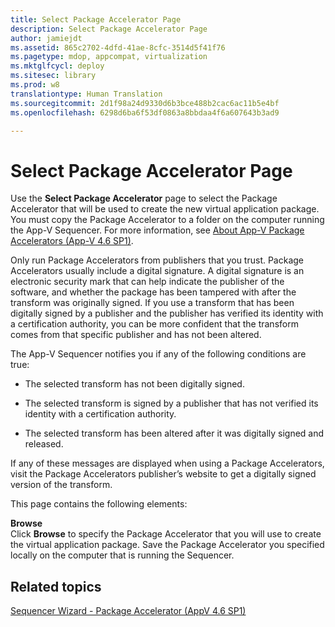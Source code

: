 ```yaml
---
title: Select Package Accelerator Page
description: Select Package Accelerator Page
author: jamiejdt
ms.assetid: 865c2702-4dfd-41ae-8cfc-3514d5f41f76
ms.pagetype: mdop, appcompat, virtualization
ms.mktglfcycl: deploy
ms.sitesec: library
ms.prod: w8
translationtype: Human Translation
ms.sourcegitcommit: 2d1f98a24d9330d6b3bce488b2cac6ac11b5e4bf
ms.openlocfilehash: 6298d6ba6f53df0863a8bbdaa4f6a607643b3ad9

---
```



# Select Package Accelerator Page


Use the **Select Package Accelerator** page to select the Package Accelerator that will be used to create the new virtual application package. You must copy the Package Accelerator to a folder on the computer running the App-V Sequencer. For more information, see [About App-V Package Accelerators (App-V 4.6 SP1)](about-app-v-package-accelerators--app-v-46-sp1-.md).

Only run Package Accelerators from publishers that you trust. Package Accelerators usually include a digital signature. A digital signature is an electronic security mark that can help indicate the publisher of the software, and whether the package has been tampered with after the transform was originally signed. If you use a transform that has been digitally signed by a publisher and the publisher has verified its identity with a certification authority, you can be more confident that the transform comes from that specific publisher and has not been altered.

The App-V Sequencer notifies you if any of the following conditions are true:

-   The selected transform has not been digitally signed.

-   The selected transform is signed by a publisher that has not verified its identity with a certification authority.

-   The selected transform has been altered after it was digitally signed and released.

If any of these messages are displayed when using a Package Accelerators, visit the Package Accelerators publisher’s website to get a digitally signed version of the transform.

This page contains the following elements:

<a href="" id="browse"></a>**Browse**  
Click **Browse** to specify the Package Accelerator that you will use to create the virtual application package. Save the Package Accelerator you specified locally on the computer that is running the Sequencer.

## Related topics


[Sequencer Wizard - Package Accelerator (AppV 4.6 SP1)](sequencer-wizard---package-accelerator--appv-46-sp1-.md)

 

 








<!--HONumber=Jun16_HO4-->


